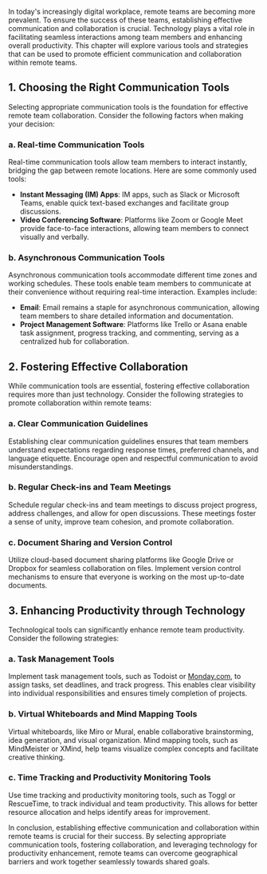 
In today's increasingly digital workplace, remote teams are becoming more prevalent. To ensure the success of these teams, establishing effective communication and collaboration is crucial. Technology plays a vital role in facilitating seamless interactions among team members and enhancing overall productivity. This chapter will explore various tools and strategies that can be used to promote efficient communication and collaboration within remote teams.

1\. Choosing the Right Communication Tools
-----------------------------------------

Selecting appropriate communication tools is the foundation for effective remote team collaboration. Consider the following factors when making your decision:

### a. Real-time Communication Tools

Real-time communication tools allow team members to interact instantly, bridging the gap between remote locations. Here are some commonly used tools:

* **Instant Messaging (IM) Apps**: IM apps, such as Slack or Microsoft Teams, enable quick text-based exchanges and facilitate group discussions.
* **Video Conferencing Software**: Platforms like Zoom or Google Meet provide face-to-face interactions, allowing team members to connect visually and verbally.

### b. Asynchronous Communication Tools

Asynchronous communication tools accommodate different time zones and working schedules. These tools enable team members to communicate at their convenience without requiring real-time interaction. Examples include:

* **Email**: Email remains a staple for asynchronous communication, allowing team members to share detailed information and documentation.
* **Project Management Software**: Platforms like Trello or Asana enable task assignment, progress tracking, and commenting, serving as a centralized hub for collaboration.

2\. Fostering Effective Collaboration
------------------------------------

While communication tools are essential, fostering effective collaboration requires more than just technology. Consider the following strategies to promote collaboration within remote teams:

### a. Clear Communication Guidelines

Establishing clear communication guidelines ensures that team members understand expectations regarding response times, preferred channels, and language etiquette. Encourage open and respectful communication to avoid misunderstandings.

### b. Regular Check-ins and Team Meetings

Schedule regular check-ins and team meetings to discuss project progress, address challenges, and allow for open discussions. These meetings foster a sense of unity, improve team cohesion, and promote collaboration.

### c. Document Sharing and Version Control

Utilize cloud-based document sharing platforms like Google Drive or Dropbox for seamless collaboration on files. Implement version control mechanisms to ensure that everyone is working on the most up-to-date documents.

3\. Enhancing Productivity through Technology
--------------------------------------------

Technological tools can significantly enhance remote team productivity. Consider the following strategies:

### a. Task Management Tools

Implement task management tools, such as Todoist or [Monday.com](http://Monday.com), to assign tasks, set deadlines, and track progress. This enables clear visibility into individual responsibilities and ensures timely completion of projects.

### b. Virtual Whiteboards and Mind Mapping Tools

Virtual whiteboards, like Miro or Mural, enable collaborative brainstorming, idea generation, and visual organization. Mind mapping tools, such as MindMeister or XMind, help teams visualize complex concepts and facilitate creative thinking.

### c. Time Tracking and Productivity Monitoring Tools

Use time tracking and productivity monitoring tools, such as Toggl or RescueTime, to track individual and team productivity. This allows for better resource allocation and helps identify areas for improvement.

In conclusion, establishing effective communication and collaboration within remote teams is crucial for their success. By selecting appropriate communication tools, fostering collaboration, and leveraging technology for productivity enhancement, remote teams can overcome geographical barriers and work together seamlessly towards shared goals.
